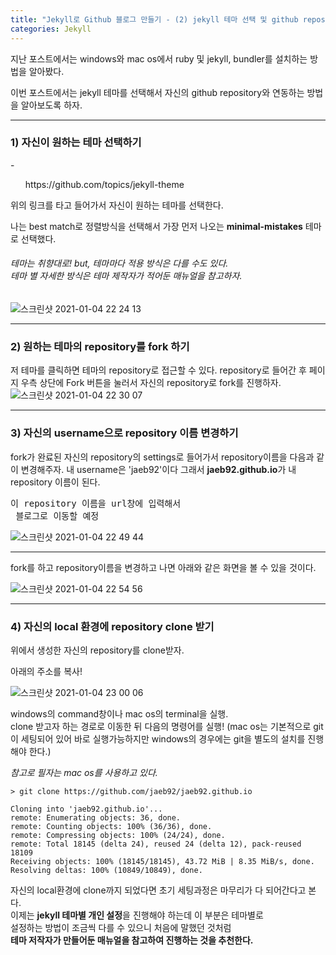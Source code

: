 ```yaml
---
title: "Jekyll로 Github 블로그 만들기 - (2) jekyll 테마 선택 및 github repository 연동"
categories: Jekyll
---
```


지난 포스트에서는 windows와 mac os에서 ruby 및 jekyll, bundler를 설치하는 방법을 알아봤다.

이번 포스트에서는 jekyll 테마를 선택해서 자신의 github repository와 연동하는 방법을 알아보도록 하자.

---

<h3>1) 자신이 원하는 테마 선택하기</h3>
- <ol>https://github.com/topics/jekyll-theme</ol>
위의 링크를 타고 들어가서 자신이 원하는 테마를 선택한다. 

나는 best match로 정렬방식을 선택해서 가장 먼저 나오는 **minimal-mistakes** 테마로 선택했다.
###### 테마는 취향대로! but, 테마마다 적용 방식은 다를 수도 있다. <br/> 테마 별 자세한 방식은 테마 제작자가 적어둔 매뉴얼을 참고하자.

![스크린샷 2021-01-04 22 24 13](https://user-images.githubusercontent.com/42923027/103539563-aa7c2880-4edb-11eb-8650-30a870b7f175.png)

---

<h3>2) 원하는 테마의 repository를 fork 하기</h3>
  
저 테마를 클릭하면 테마의 repository로 접근할 수 있다.
repository로 들어간 후 페이지 우측 상단에 Fork 버튼을 눌러서 자신의 repository로 fork를 진행하자.
![스크린샷 2021-01-04 22 30 07](https://user-images.githubusercontent.com/42923027/103540053-6f2e2980-4edc-11eb-92e0-4f8121fa9262.png)

---

<h3>3) 자신의 username으로 repository 이름 변경하기</h3>

fork가 완료된 자신의 repository의 settings로 들어가서 repository이름을 다음과 같이 변경해주자.
내 username은 'jaeb92'이다 그래서 **jaeb92.github.io**가 내 repository 이름이 된다.
<pre>이 repository 이름을 url창에 입력해서 <br/> 블로그로 이동할 예정</pre>

![스크린샷 2021-01-04 22 49 44](https://user-images.githubusercontent.com/42923027/103541715-2d52b280-4edf-11eb-95a5-849a256f9d4e.png)

---
fork를 하고 repository이름을 변경하고 나면 아래와 같은 화면을 볼 수 있을 것이다.

![스크린샷 2021-01-04 22 54 56](https://user-images.githubusercontent.com/42923027/103542262-0a74ce00-4ee0-11eb-81ae-f3ac8822708e.png)


---


<h3>4) 자신의 local 환경에 repository clone 받기 </h3>

위에서 생성한 자신의 repository를 clone받자.


아래의 주소를 복사!

![스크린샷 2021-01-04 23 00 06](https://user-images.githubusercontent.com/42923027/103542687-a56da800-4ee0-11eb-81e1-8ebeeeb454e2.png)


windows의 command창이나 mac os의 terminal을 실행. <br>clone 받고자 하는 경로로 이동한 뒤 다음의 명령어를 실행!
(mac os는 기본적으로 git이 세팅되어 있어 바로 실행가능하지만 windows의 경우에는 git을 별도의 설치를 진행해야 한다.)

*참고로 필자는 mac os를 사용하고 있다.*
~~~ 
> git clone https://github.com/jaeb92/jaeb92.github.io

Cloning into 'jaeb92.github.io'...
remote: Enumerating objects: 36, done.
remote: Counting objects: 100% (36/36), done.
remote: Compressing objects: 100% (24/24), done.
remote: Total 18145 (delta 24), reused 24 (delta 12), pack-reused 18109
Receiving objects: 100% (18145/18145), 43.72 MiB | 8.35 MiB/s, done.
Resolving deltas: 100% (10849/10849), done.
~~~

자신의 local환경에 clone까지 되었다면 초기 세팅과정은 마무리가 다 되어간다고 본다.<br>이제는 **jekyll 테마별 개인 설정**을 진행해야 하는데 이 부분은 테마별로 <br>설정하는 방법이 조금씩 다를 수 있으니 처음에 말했던 것처럼 **<br>테마 저작자가 만들어둔 매뉴얼을 참고하여 진행하는 것을 추천한다.**



